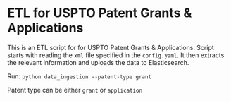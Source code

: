 # ETL for USPTO Patent Grants & Applications
This is an ETL script for for USPTO Patent Grants & Applications. Script starts with reading the ```xml``` file specified in the ```config.yaml```. It then extracts the relevant information and uploads the data to Elasticsearch.

Run:
```python data_ingestion --patent-type grant```

Patent type can be either ```grant``` or ```application```
```